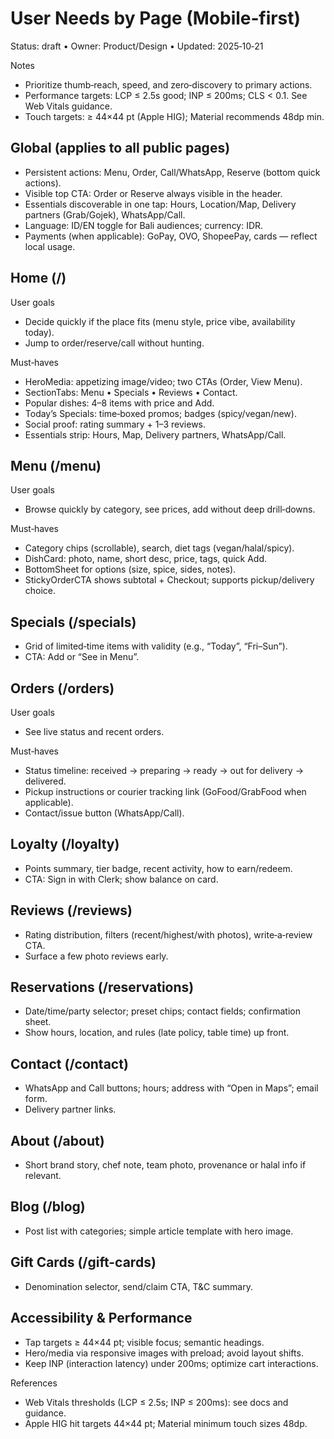 # User Needs by Page (Mobile‑first)

Status: draft • Owner: Product/Design • Updated: 2025‑10‑21

Notes
- Prioritize thumb‑reach, speed, and zero‑discovery to primary actions.
- Performance targets: LCP ≤ 2.5s good; INP ≤ 200ms; CLS < 0.1. See Web Vitals guidance. 
- Touch targets: ≥ 44×44 pt (Apple HIG); Material recommends 48dp min.

## Global (applies to all public pages)
- Persistent actions: Menu, Order, Call/WhatsApp, Reserve (bottom quick actions).
- Visible top CTA: Order or Reserve always visible in the header.
- Essentials discoverable in one tap: Hours, Location/Map, Delivery partners (Grab/Gojek), WhatsApp/Call.
- Language: ID/EN toggle for Bali audiences; currency: IDR.
- Payments (when applicable): GoPay, OVO, ShopeePay, cards — reflect local usage.

## Home (/)
User goals
- Decide quickly if the place fits (menu style, price vibe, availability today).
- Jump to order/reserve/call without hunting.

Must‑haves
- HeroMedia: appetizing image/video; two CTAs (Order, View Menu).
- SectionTabs: Menu • Specials • Reviews • Contact.
- Popular dishes: 4–8 items with price and Add.
- Today’s Specials: time‑boxed promos; badges (spicy/vegan/new).
- Social proof: rating summary + 1–3 reviews.
- Essentials strip: Hours, Map, Delivery partners, WhatsApp/Call.

## Menu (/menu)
User goals
- Browse quickly by category, see prices, add without deep drill‑downs.

Must‑haves
- Category chips (scrollable), search, diet tags (vegan/halal/spicy).
- DishCard: photo, name, short desc, price, tags, quick Add.
- BottomSheet for options (size, spice, sides, notes).
- StickyOrderCTA shows subtotal + Checkout; supports pickup/delivery choice.

## Specials (/specials)
- Grid of limited‑time items with validity (e.g., “Today”, “Fri–Sun”).
- CTA: Add or “See in Menu”.

## Orders (/orders)
User goals
- See live status and recent orders.

Must‑haves
- Status timeline: received → preparing → ready → out for delivery → delivered.
- Pickup instructions or courier tracking link (GoFood/GrabFood when applicable).
- Contact/issue button (WhatsApp/Call).

## Loyalty (/loyalty)
- Points summary, tier badge, recent activity, how to earn/redeem.
- CTA: Sign in with Clerk; show balance on card.

## Reviews (/reviews)
- Rating distribution, filters (recent/highest/with photos), write‑a‑review CTA.
- Surface a few photo reviews early.

## Reservations (/reservations)
- Date/time/party selector; preset chips; contact fields; confirmation sheet.
- Show hours, location, and rules (late policy, table time) up front.

## Contact (/contact)
- WhatsApp and Call buttons; hours; address with “Open in Maps”; email form.
- Delivery partner links.

## About (/about)
- Short brand story, chef note, team photo, provenance or halal info if relevant.

## Blog (/blog)
- Post list with categories; simple article template with hero image.

## Gift Cards (/gift-cards)
- Denomination selector, send/claim CTA, T&C summary.

## Accessibility & Performance
- Tap targets ≥ 44×44 pt; visible focus; semantic headings.
- Hero/media via responsive images with preload; avoid layout shifts.
- Keep INP (interaction latency) under 200ms; optimize cart interactions.

References
- Web Vitals thresholds (LCP ≤ 2.5s; INP ≤ 200ms): see docs and guidance.
- Apple HIG hit targets 44×44 pt; Material minimum touch sizes 48dp.

